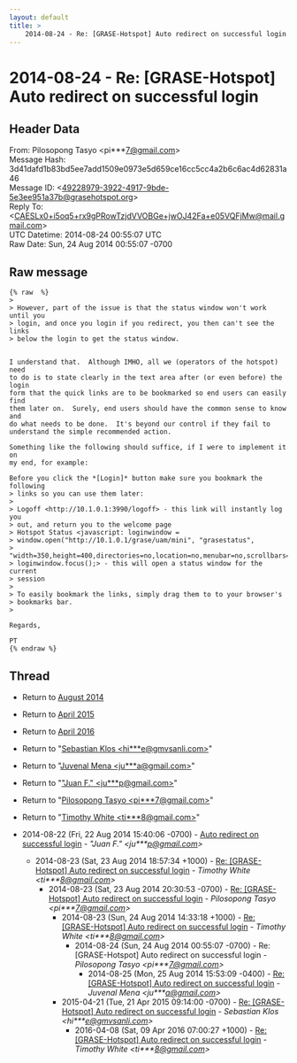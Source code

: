 ```yaml
---
layout: default
title: >
    2014-08-24 - Re: [GRASE-Hotspot] Auto redirect on successful login
---
```


# 2014-08-24 - Re: [GRASE-Hotspot] Auto redirect on successful login

## Header Data

From: Pilosopong Tasyo \<pi***7@gmail.com\><br>
Message Hash: 3d41dafd1b83bd5ee7add1509e0973e5d659ce16cc5cc4a2b6c6ac4d62831a46<br>
Message ID: \<49228979-3922-4917-9bde-5e3ee951a37b@grasehotspot.org\><br>
Reply To: \<CAESLx0+i5oq5+rx9gPRowTzjdVVOBGe+jwOJ42Fa+e05VQFjMw@mail.gmail.com\><br>
UTC Datetime: 2014-08-24 00:55:07 UTC<br>
Raw Date: Sun, 24 Aug 2014 00:55:07 -0700<br>

## Raw message

```
{% raw  %}
>
> However, part of the issue is that the status window won't work until you 
> login, and once you login if you redirect, you then can't see the links 
> below the login to get the status window.


I understand that.  Although IMHO, all we (operators of the hotspot) need 
to do is to state clearly in the text area after (or even before) the login 
form that the quick links are to be bookmarked so end users can easily find 
them later on.  Surely, end users should have the common sense to know and 
do what needs to be done.  It's beyond our control if they fail to 
understand the simple recommended action.

Something like the following should suffice, if I were to implement it on 
my end, for example:

Before you click the *[Login]* button make sure you bookmark the following 
> links so you can use them later:
>
> Logoff <http://10.1.0.1:3990/logoff> - this link will instantly log you 
> out, and return you to the welcome page
> Hotspot Status <javascript: loginwindow = 
> window.open("http://10.1.0.1/grase/uam/mini", "grasestatus", 
> "width=350,height=400,directories=no,location=no,menubar=no,scrollbars=no,status=no,toolbar=no"); 
> loginwindow.focus();> - this will open a status window for the current 
> session
>
> To easily bookmark the links, simply drag them to to your browser's 
> bookmarks bar.
>

Regards,

PT 
{% endraw %}
```

## Thread

+ Return to [August 2014](/archive/2014/08)
+ Return to [April 2015](/archive/2015/04)
+ Return to [April 2016](/archive/2016/04)

+ Return to "[Sebastian Klos <hi***e<span>@</span>gmvsanli.com>](/authors/hi___e_at_gmvsanli_com)"
+ Return to "[Juvenal Mena <ju***a<span>@</span>gmail.com>](/authors/ju___a_at_gmail_com)"
+ Return to "["Juan F." <ju***p<span>@</span>gmail.com>](/authors/ju___p_at_gmail_com)"
+ Return to "[Pilosopong Tasyo <pi***7<span>@</span>gmail.com>](/authors/pi___7_at_gmail_com)"
+ Return to "[Timothy White <ti***8<span>@</span>gmail.com>](/authors/ti___8_at_gmail_com)"

+ 2014-08-22 (Fri, 22 Aug 2014 15:40:06 -0700) - [Auto redirect on successful login](/archive/2014/08/a6b0a8fd5d09d2f12b8d33302c833058a27616c36e9829c5c3ebfc2e5d54ad15) - _"Juan F." \<ju***p@gmail.com\>_
  + 2014-08-23 (Sat, 23 Aug 2014 18:57:34 +1000) - [Re: [GRASE-Hotspot] Auto redirect on successful login](/archive/2014/08/16b695ad089e96c6919d25821f94d9a6cf67c9a652dcd69c27a73e7a75e1d84a) - _Timothy White \<ti***8@gmail.com\>_
    + 2014-08-23 (Sat, 23 Aug 2014 20:30:53 -0700) - [Re: [GRASE-Hotspot] Auto redirect on successful login](/archive/2014/08/fe032c35abdb8c60d59e669bfbc2af96217b50b956688f6af562a05b461b8efd) - _Pilosopong Tasyo \<pi***7@gmail.com\>_
      + 2014-08-23 (Sun, 24 Aug 2014 14:33:18 +1000) - [Re: [GRASE-Hotspot] Auto redirect on successful login](/archive/2014/08/11aaf64e5d72ed02161053717d90d8dd616642079277c5b926002d1d6e6e12b6) - _Timothy White \<ti***8@gmail.com\>_
        + 2014-08-24 (Sun, 24 Aug 2014 00:55:07 -0700) - Re: [GRASE-Hotspot] Auto redirect on successful login - _Pilosopong Tasyo \<pi***7@gmail.com\>_
          + 2014-08-25 (Mon, 25 Aug 2014 15:53:09 -0400) - [Re: [GRASE-Hotspot] Auto redirect on successful login](/archive/2014/08/66f580cffef8b13eb2355c2a259742eb1f1f9e2b7ae0ea6054e0587eeaaa0054) - _Juvenal Mena \<ju***a@gmail.com\>_
      + 2015-04-21 (Tue, 21 Apr 2015 09:14:00 -0700) - [Re: [GRASE-Hotspot] Auto redirect on successful login](/archive/2015/04/d0a37664f4feca476aa9ad7537a0eaf07a29bf44f98a752740296e7802ffa12f) - _Sebastian Klos \<hi***e@gmvsanli.com\>_
        + 2016-04-08 (Sat, 09 Apr 2016 07:00:27 +1000) - [Re: [GRASE-Hotspot] Auto redirect on successful login](/archive/2016/04/fbecadc3e450c841ee2d442715c8962663ad20ee76a685dcd2294a839309e27f) - _Timothy White \<ti***8@gmail.com\>_

